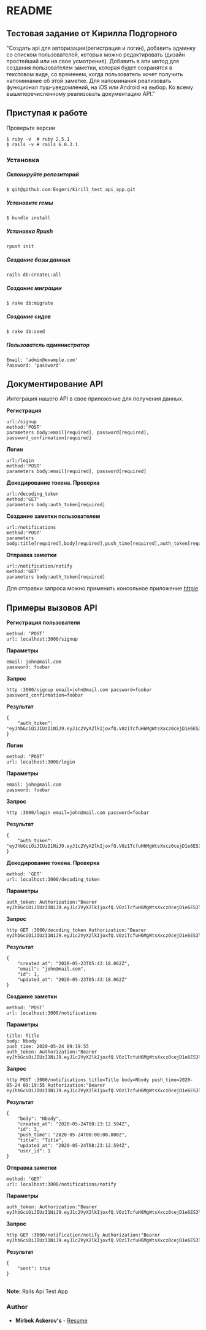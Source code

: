 # README

## Тестовая задание от Кирилла Подгорного

"Создать api для авторизации(регистрация и логин), добавить админку со списком пользователей, которых можно редактировать (дизайн простейший или на свое усмотрение). Добавить в апи метод для создания пользователем заметки, которая будет сохранятся в текстовом виде, со временем, когда пользователь хочет получить напоминание об этой заметке. Для напоминания реализовать функционал пуш-уведомлений, на iOS или Android на выбор. Ко всему вышеперечисленному реализовать документацию API."

## Приступая к работе

Проверьте версии
```
$ ruby -v  # ruby 2.5.1
$ rails -v # rails 6.0.3.1
```

### Установка

##### Склонируйте репозиторий
```
$ git@github.com:Esgeri/kirill_test_api_app.git
```

##### Установите гемы
```
$ bundle install
```

##### Установка Rpush
```
rpush init
```

##### Создание базы данных
```
rails db:createL:all
```

##### Создание миграции
```
$ rake db:migrate
```

##### Создание сидов
```
$ rake db:seed
```

##### Пользователь администратор
```
Email: 'admin@example.com'
Password: 'password'
```


##
## Документирование API
Интеграция нашего API в свое приложение для получения данных.

**Регистрация**
```
url:/signup
method:'POST'
parameters body:email[required], password[required], password_confirmation[required]
```

**Логин**
```
url:/login
method:'POST'
parameters body:email[required], password[required]
```

**Декодирование токена. Проверка**
```
url:/decoding_token
method:'GET'
parameters body:auth_token[required]
```

**Создание заметки пользователем**
```
url:/notifications
method:'POST'
parameters body:title[required],body[required],push_time[required],auth_token[required]
```

**Отправка заметки**
```
url:/notification/notify
method:'GET'
parameters body:auth_token[required]
```

Для отправки запроса можно применить консольное приложение [httpie](https://httpie.org/)

## Примеры вызовов API

**Регистрация пользователя**
```
method: ‘POST’
url: localhost:3000/signup
```

**Параметры**
```
email: john@mail.com
password: foobar
```

**Запрос**
```
http :3000/signup email=john@mail.com password=foobar password_confirmation=foobar
```

**Результат**
```
{
    "auth_token": "eyJhbGciOiJIUzI1NiJ9.eyJ1c2VyX2lkIjoxfQ.V0z1TcfuH6MgWtsXxcz0cejD1e6ES3lvfF6uqtU6CAg"
}
```

**Логин**
```
method: ‘POST’
url: localhost:3000/login
```

**Параметры**
```
email: john@mail.com
password: foobar
```

**Запрос**
```
http :3000/login email=john@mail.com password=foobar
```

**Результат**
```
{
    "auth_token": "eyJhbGciOiJIUzI1NiJ9.eyJ1c2VyX2lkIjoxfQ.V0z1TcfuH6MgWtsXxcz0cejD1e6ES3lvfF6uqtU6CAg"
}
```

**Декодирование токена. Проверка**
```
method: ‘GET’
url: localhost:3000/decoding_token
```

**Параметры**
```
auth_token: Authorization:"Bearer eyJhbGciOiJIUzI1NiJ9.eyJ1c2VyX2lkIjoxfQ.V0z1TcfuH6MgWtsXxcz0cejD1e6ES3lvfF6uqtU6CAg"
```

**Запрос**
```
http GET :3000/decoding_token Authorization:"Bearer eyJhbGciOiJIUzI1NiJ9.eyJ1c2VyX2lkIjoxfQ.V0z1TcfuH6MgWtsXxcz0cejD1e6ES3lvfF6uqtU6CAg"
```

**Результат**
```
{
    "created_at": "2020-05-23T05:43:18.062Z", 
    "email": "john@mail.com", 
    "id": 1, 
    "updated_at": "2020-05-23T05:43:18.062Z"
}
```

**Создание заметки**
```
method: ‘POST’
url: localhost:3000/notifications
```

**Параметры**
```
title: Title
body: Nbody
push_time: 2020-05-24 09:19:55
auth_token: Authorization:"Bearer eyJhbGciOiJIUzI1NiJ9.eyJ1c2VyX2lkIjoxfQ.V0z1TcfuH6MgWtsXxcz0cejD1e6ES3lvfF6uqtU6CAg"
```

**Запрос**
```
http POST :3000/notifications title=Title body=Nbody push_time=2020-05-24 09:19:55 Authorization:"Bearer eyJhbGciOiJIUzI1NiJ9.eyJ1c2VyX2lkIjoxfQ.V0z1TcfuH6MgWtsXxcz0cejD1e6ES3lvfF6uqtU6CAg"
```

**Результат**
```
{
    "body": "Nbody", 
    "created_at": "2020-05-24T08:23:12.594Z", 
    "id": 3, 
    "push_time": "2020-05-24T00:00:00.000Z", 
    "title": "Title", 
    "updated_at": "2020-05-24T08:23:12.594Z", 
    "user_id": 1
}
```

**Отправка заметки**
```
method: ‘GET’
url: localhost:3000/notifications/notify
```

**Параметры**
```
auth_token: Authorization:"Bearer eyJhbGciOiJIUzI1NiJ9.eyJ1c2VyX2lkIjoxfQ.V0z1TcfuH6MgWtsXxcz0cejD1e6ES3lvfF6uqtU6CAg"
```

**Запрос**
```
http GET :3000/notification/notify Authorization:"Bearer eyJhbGciOiJIUzI1NiJ9.eyJ1c2VyX2lkIjoxfQ.V0z1TcfuH6MgWtsXxcz0cejD1e6ES3lvfF6uqtU6CAg"
```

**Результат**
```
{
    "sent": true
}
```

##
__Note:__ Rails Api Test App

### Author

* **Mirbek Askerov's** - [Resume](https://esgeri.github.io/cv)
